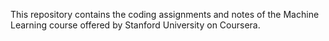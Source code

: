 This repository contains the coding assignments and notes of the Machine Learning course offered by Stanford University on Coursera.
